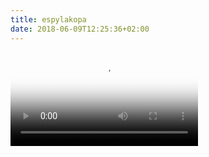 ```yaml
---
title: espylakopa
date: 2018-06-09T12:25:36+02:00
---
```


<video controls poster="images/espylakopa1.jpg">
<source src="images/espylakopa2.webm" type="video/webm">
</video>
<!--more-->


